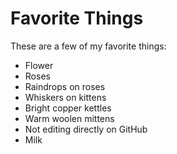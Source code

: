# Favorite Things

These are a few of my favorite things:

- Flower
- Roses
- Raindrops on roses
- Whiskers on kittens
- Bright copper kettles
- Warm woolen mittens
- Not editing directly on GitHub
- Milk
